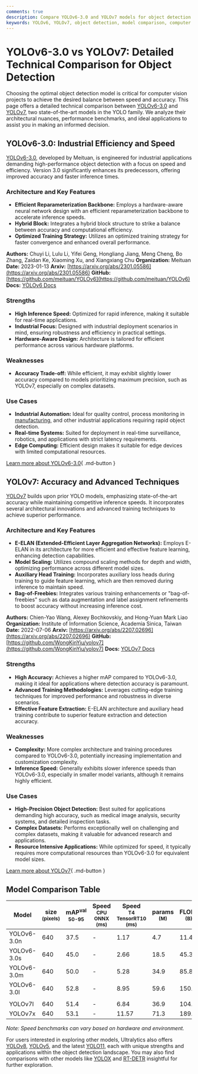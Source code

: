 ```yaml
---
comments: true
description: Compare YOLOv6-3.0 and YOLOv7 models for object detection. Explore architecture, performance benchmarks, use cases, and find the best for your needs.
keywords: YOLOv6, YOLOv7, object detection, model comparison, computer vision, machine learning, performance benchmarks, YOLO models
---
```


# YOLOv6-3.0 vs YOLOv7: Detailed Technical Comparison for Object Detection

Choosing the optimal object detection model is critical for computer vision projects to achieve the desired balance between speed and accuracy. This page offers a detailed technical comparison between [YOLOv6-3.0](https://github.com/meituan/YOLOv6) and [YOLOv7](https://github.com/WongKinYiu/yolov7), two state-of-the-art models in the YOLO family. We analyze their architectural nuances, performance benchmarks, and ideal applications to assist you in making an informed decision.

<script async src="https://cdn.jsdelivr.net/npm/chart.js"></script>
<script defer src="../../javascript/benchmark.js"></script>

<canvas id="modelComparisonChart" width="1024" height="400" active-models='["YOLOv6-3.0", "YOLOv7"]'></canvas>

## YOLOv6-3.0: Industrial Efficiency and Speed

[YOLOv6-3.0](https://github.com/meituan/YOLOv6), developed by Meituan, is engineered for industrial applications demanding high-performance object detection with a focus on speed and efficiency. Version 3.0 significantly enhances its predecessors, offering improved accuracy and faster inference times.

### Architecture and Key Features

- **Efficient Reparameterization Backbone:** Employs a hardware-aware neural network design with an efficient reparameterization backbone to accelerate inference speeds.
- **Hybrid Block:** Integrates a hybrid block structure to strike a balance between accuracy and computational efficiency.
- **Optimized Training Strategy:** Utilizes an optimized training strategy for faster convergence and enhanced overall performance.

**Authors:** Chuyi Li, Lulu Li, Yifei Geng, Hongliang Jiang, Meng Cheng, Bo Zhang, Zaidan Ke, Xiaoming Xu, and Xiangxiang Chu
**Organization:** Meituan
**Date:** 2023-01-13
**Arxiv:** [https://arxiv.org/abs/2301.05586](https://arxiv.org/abs/2301.05586)
**GitHub:** [https://github.com/meituan/YOLOv6](https://github.com/meituan/YOLOv6)
**Docs:** [YOLOv6 Docs](https://docs.ultralytics.com/models/yolov6/)

### Strengths

- **High Inference Speed:** Optimized for rapid inference, making it suitable for real-time applications.
- **Industrial Focus:** Designed with industrial deployment scenarios in mind, ensuring robustness and efficiency in practical settings.
- **Hardware-Aware Design:** Architecture is tailored for efficient performance across various hardware platforms.

### Weaknesses

- **Accuracy Trade-off:** While efficient, it may exhibit slightly lower accuracy compared to models prioritizing maximum precision, such as YOLOv7, especially on complex datasets.

### Use Cases

- **Industrial Automation:** Ideal for quality control, process monitoring in [manufacturing](https://www.ultralytics.com/solutions/ai-in-manufacturing), and other industrial applications requiring rapid object detection.
- **Real-time Systems:** Suited for deployment in real-time surveillance, robotics, and applications with strict latency requirements.
- **Edge Computing:** Efficient design makes it suitable for edge devices with limited computational resources.

[Learn more about YOLOv6-3.0](https://docs.ultralytics.com/models/yolov6/){ .md-button }

## YOLOv7: Accuracy and Advanced Techniques

[YOLOv7](https://github.com/WongKinYiu/yolov7) builds upon prior YOLO models, emphasizing state-of-the-art accuracy while maintaining competitive inference speeds. It incorporates several architectural innovations and advanced training techniques to achieve superior performance.

### Architecture and Key Features

- **E-ELAN (Extended-Efficient Layer Aggregation Networks):** Employs E-ELAN in its architecture for more efficient and effective feature learning, enhancing detection capabilities.
- **Model Scaling:** Utilizes compound scaling methods for depth and width, optimizing performance across different model sizes.
- **Auxiliary Head Training:** Incorporates auxiliary loss heads during training to guide feature learning, which are then removed during inference to maintain speed.
- **Bag-of-Freebies:** Integrates various training enhancements or "bag-of-freebies" such as data augmentation and label assignment refinements to boost accuracy without increasing inference cost.

**Authors:** Chien-Yao Wang, Alexey Bochkovskiy, and Hong-Yuan Mark Liao
**Organization:** Institute of Information Science, Academia Sinica, Taiwan
**Date:** 2022-07-06
**Arxiv:** [https://arxiv.org/abs/2207.02696](https://arxiv.org/abs/2207.02696)
**GitHub:** [https://github.com/WongKinYiu/yolov7](https://github.com/WongKinYiu/yolov7)
**Docs:** [YOLOv7 Docs](https://docs.ultralytics.com/models/yolov7/)

### Strengths

- **High Accuracy:** Achieves a higher mAP compared to YOLOv6-3.0, making it ideal for applications where detection accuracy is paramount.
- **Advanced Training Methodologies:** Leverages cutting-edge training techniques for improved performance and robustness in diverse scenarios.
- **Effective Feature Extraction:** E-ELAN architecture and auxiliary head training contribute to superior feature extraction and detection accuracy.

### Weaknesses

- **Complexity:** More complex architecture and training procedures compared to YOLOv6-3.0, potentially increasing implementation and customization complexity.
- **Inference Speed:** Generally exhibits slower inference speeds than YOLOv6-3.0, especially in smaller model variants, although it remains highly efficient.

### Use Cases

- **High-Precision Object Detection:** Best suited for applications demanding high accuracy, such as medical image analysis, security systems, and detailed inspection tasks.
- **Complex Datasets:** Performs exceptionally well on challenging and complex datasets, making it valuable for advanced research and applications.
- **Resource Intensive Applications:** While optimized for speed, it typically requires more computational resources than YOLOv6-3.0 for equivalent model sizes.

[Learn more about YOLOv7](https://docs.ultralytics.com/models/yolov7/){ .md-button }

## Model Comparison Table

| Model       | size<br><sup>(pixels) | mAP<sup>val<br>50-95 | Speed<br><sup>CPU ONNX<br>(ms) | Speed<br><sup>T4 TensorRT10<br>(ms) | params<br><sup>(M) | FLOPs<br><sup>(B) |
|-------------|-----------------------|----------------------|--------------------------------|-------------------------------------|--------------------|-------------------|
| YOLOv6-3.0n | 640                   | 37.5                 | -                              | 1.17                                | 4.7                | 11.4              |
| YOLOv6-3.0s | 640                   | 45.0                 | -                              | 2.66                                | 18.5               | 45.3              |
| YOLOv6-3.0m | 640                   | 50.0                 | -                              | 5.28                                | 34.9               | 85.8              |
| YOLOv6-3.0l | 640                   | 52.8                 | -                              | 8.95                                | 59.6               | 150.7             |
|             |                       |                      |                                |                                     |                    |                   |
| YOLOv7l     | 640                   | 51.4                 | -                              | 6.84                                | 36.9               | 104.7             |
| YOLOv7x     | 640                   | 53.1                 | -                              | 11.57                               | 71.3               | 189.9             |

_Note: Speed benchmarks can vary based on hardware and environment._

For users interested in exploring other models, Ultralytics also offers [YOLOv8](https://docs.ultralytics.com/models/yolov8/), [YOLOv5](https://docs.ultralytics.com/models/yolov5/), and the latest [YOLO11](https://docs.ultralytics.com/models/yolo11/), each with unique strengths and applications within the object detection landscape. You may also find comparisons with other models like [YOLOX](https://docs.ultralytics.com/compare/yolov7-vs-yolox/) and [RT-DETR](https://docs.ultralytics.com/compare/yolov7-vs-rtdetr/) insightful for further exploration.
